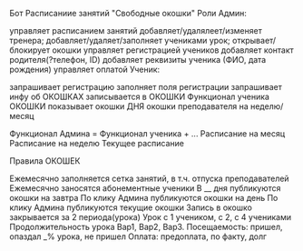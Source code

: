 Бот Расписаниие занятий "Свободные окошки" Роли Админ:

управляет расписанием занятий
добавляет/удалялеет/изменяет тренера;
добавляет/удаляет/заполняет учениками урок;
открывает/блокирует окошки
управляет регистрацией учеников
добавляет контакт родителя(?телефон, ID)
добавляет реквизиты ученика (ФИО, дата рождения)
управляет оплатой
Ученик:

запрашивает регистрацию
заполняет поля регистрации
запрашивает инфу об ОКОШКАХ
записывается в ОКОШКИ
Функционал ученика ОКОШКИ показывает окошки ДНЯ окошки преподавателя на неделю/месяц

Функционал Админа = Функционал ученика + ... Расписание на месяц Расписание на неделю Текущее расписание

Правила ОКОШЕК

Ежемесячно заполняется сетка занятий, в т.ч. отпуска преподавателей
Ежемесячно заносятся абонементные ученики
В __ дня публикуются окошки на завтра
По клику Админа публикуются окошки на день
По клику Админа публикуются текущие окошки
Запись в окошко закрывается за 2 периода(урока)
Урок с 1 учеником, с 2, с 4 учениками Продолжительность урока Вар1, Вар2, Вар3. Посещаемость: пришел, опаздал _% урока, не пришел Оплата: предоплата, по факту, долг